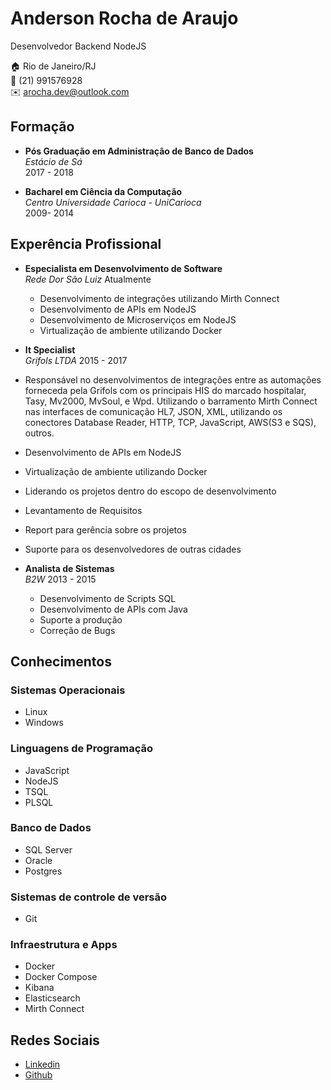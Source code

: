 # Anderson Rocha de Araujo
Desenvolvedor Backend NodeJS

:house:     Rio de Janeiro/RJ <br>
:iphone:    (21) 991576928<br>
:envelope:  arocha.dev@outlook.com

## Formação

* **Pós Graduação em Administração de Banco de Dados** <br>
*Estácio de Sá* <br>
2017 - 2018

* **Bacharel em Ciência da Computação** <br>
*Centro Universidade Carioca - UniCarioca* <br>
2009- 2014

## Experência Profissional

* **Especialista em Desenvolvimento de Software**<br>
*Rede Dor São Luiz*
Atualmente
  * Desenvolvimento de integrações utilizando Mirth Connect
  * Desenvolvimento de APIs em NodeJS
  * Desenvolvimento de Microserviços em NodeJS
  * Virtualização de ambiente utilizando Docker

* **It Specialist**<br>
*Grifols LTDA*
2015 - 2017
 * Responsável no desenvolvimentos de integrações entre as automações forneceda pela Grifols com os principais HIS do marcado hospitalar, Tasy, Mv2000, MvSoul, e Wpd. Utilizando o barramento Mirth Connect nas interfaces de comunicação HL7, JSON, XML, utilizando os conectores Database Reader, HTTP, TCP, JavaScript, AWS(S3 e SQS), outros.
  * Desenvolvimento de APIs em NodeJS
  * Virtualização de ambiente utilizando Docker
  * Liderando os projetos dentro do escopo de desenvolvimento
  * Levantamento de Requisitos
  * Report para gerência sobre os projetos
  * Suporte para os desenvolvedores de outras cidades

* **Analista de Sistemas**<br>
*B2W*
2013 - 2015
  * Desenvolvimento de Scripts SQL
  * Desenvolvimento de APIs com Java
  * Suporte a produção
  * Correção de Bugs

## Conhecimentos

### Sistemas Operacionais
* Linux
* Windows

### Linguagens de Programação
* JavaScript
* NodeJS
* TSQL
* PLSQL

### Banco de Dados
* SQL Server
* Oracle
* Postgres

### Sistemas de controle de versão
* Git

### Infraestrutura e Apps
* Docker
* Docker Compose
* Kibana
* Elasticsearch
* Mirth Connect

## Redes Sociais
*  [Linkedin](https://www.linkedin.com/arocha-)
*  [Github](https://github.com/arochaa)

<!--
**arochaa/arochaa** is a ✨ _special_ ✨ repository because its `README.md` (this file) appears on your GitHub profile.

Here are some ideas to get you started:

- 🔭 I’m currently working on ...
- 🌱 I’m currently learning ...
- 👯 I’m looking to collaborate on ...
- 🤔 I’m looking for help with ...
- 💬 Ask me about ...
- 📫 How to reach me: ...
- 😄 Pronouns: ...
- ⚡ Fun fact: ...
-->
